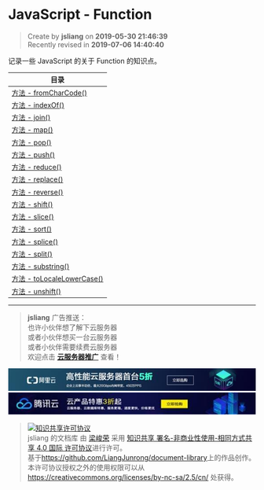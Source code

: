 JavaScript - Function
===

> Create by **jsliang** on **2019-05-30 21:46:39**  
> Recently revised in **2019-07-06 14:40:40**

记录一些 JavaScript 的关于 Function 的知识点。

| 目录 |
| --- |
| [方法 - fromCharCode()](./fromCharCode.md) |
| [方法 - indexOf()](./indexOf.md) |
| [方法 - join()](./join.md) |
| [方法 - map()](./map.md) |
| [方法 - pop()](./pop.md) |
| [方法 - push()](./push.md) |
| [方法 - reduce()](./reduce.md) |
| [方法 - replace()](./replace.md) |
| [方法 - reverse()](./reverse.md) |
| [方法 - shift()](./shift.md) |
| [方法 - slice()](./slice.md) |
| [方法 - sort()](./sort.md) |
| [方法 - splice()](./splice.md) |
| [方法 - split()](./split.md) |
| [方法 - substring()](./substring.md) |
| [方法 - toLocaleLowerCase()](./toLocaleLowerCase.md) |
| [方法 - unshift()](./unshift.md) |

---

> **jsliang** 广告推送：  
> 也许小伙伴想了解下云服务器  
> 或者小伙伴想买一台云服务器  
> 或者小伙伴需要续费云服务器  
> 欢迎点击 **[云服务器推广](https://github.com/LiangJunrong/document-library/blob/master/other-library/Monologue/%E7%A8%B3%E9%A3%9F%E8%89%B0%E9%9A%BE.md)** 查看！

[![图](../../../public-repertory/img/z-small-seek-ali-3.jpg)](https://promotion.aliyun.com/ntms/act/qwbk.html?userCode=w7hismrh)
[![图](../../../public-repertory/img/z-small-seek-tencent-2.jpg)](https://cloud.tencent.com/redirect.php?redirect=1014&cps_key=49f647c99fce1a9f0b4e1eeb1be484c9&from=console)

> <a rel="license" href="http://creativecommons.org/licenses/by-nc-sa/4.0/"><img alt="知识共享许可协议" style="border-width:0" src="https://i.creativecommons.org/l/by-nc-sa/4.0/88x31.png" /></a><br /><span xmlns:dct="http://purl.org/dc/terms/" property="dct:title">jsliang 的文档库</span> 由 <a xmlns:cc="http://creativecommons.org/ns#" href="https://github.com/LiangJunrong/document-library" property="cc:attributionName" rel="cc:attributionURL">梁峻荣</a> 采用 <a rel="license" href="http://creativecommons.org/licenses/by-nc-sa/4.0/">知识共享 署名-非商业性使用-相同方式共享 4.0 国际 许可协议</a>进行许可。<br />基于<a xmlns:dct="http://purl.org/dc/terms/" href="https://github.com/LiangJunrong/document-library" rel="dct:source">https://github.com/LiangJunrong/document-library</a>上的作品创作。<br />本许可协议授权之外的使用权限可以从 <a xmlns:cc="http://creativecommons.org/ns#" href="https://creativecommons.org/licenses/by-nc-sa/2.5/cn/" rel="cc:morePermissions">https://creativecommons.org/licenses/by-nc-sa/2.5/cn/</a> 处获得。